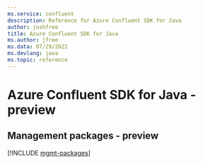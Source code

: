 ```yaml
---
ms.service: confluent
description: Reference for Azure Confluent SDK for Java
author: joshfree
title: Azure Confluent SDK for Java
ms.author: jfree
ms.data: 07/29/2022
ms.devlang: java
ms.topic: reference
---
```

# Azure Confluent SDK for Java - preview

## Management packages - preview
[!INCLUDE [mgmt-packages](confluent-mgmt-index.md)]